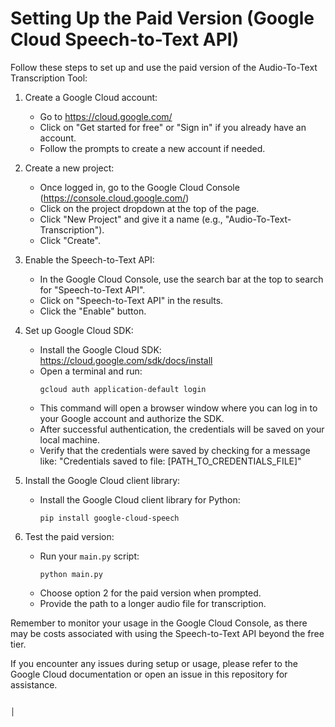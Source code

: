 # Setting Up the Paid Version (Google Cloud Speech-to-Text API)

Follow these steps to set up and use the paid version of the Audio-To-Text Transcription Tool:

1. Create a Google Cloud account:
   - Go to https://cloud.google.com/
   - Click on "Get started for free" or "Sign in" if you already have an account.
   - Follow the prompts to create a new account if needed.

2. Create a new project:
   - Once logged in, go to the Google Cloud Console (https://console.cloud.google.com/)
   - Click on the project dropdown at the top of the page.
   - Click "New Project" and give it a name (e.g., "Audio-To-Text-Transcription").
   - Click "Create".

3. Enable the Speech-to-Text API:
   - In the Google Cloud Console, use the search bar at the top to search for "Speech-to-Text API".
   - Click on "Speech-to-Text API" in the results.
   - Click the "Enable" button.

4. Set up Google Cloud SDK:
   - Install the Google Cloud SDK: https://cloud.google.com/sdk/docs/install
   - Open a terminal and run:
     ```
     gcloud auth application-default login
     ```
   - This command will open a browser window where you can log in to your Google account and authorize the SDK.
   - After successful authentication, the credentials will be saved on your local machine.
   - Verify that the credentials were saved by checking for a message like:
     "Credentials saved to file: [PATH_TO_CREDENTIALS_FILE]"

5. Install the Google Cloud client library:
   - Install the Google Cloud client library for Python:
     ```
     pip install google-cloud-speech
     ```

6. Test the paid version:
   - Run your `main.py` script:
     ```
     python main.py
     ```
   - Choose option 2 for the paid version when prompted.
   - Provide the path to a longer audio file for transcription.

Remember to monitor your usage in the Google Cloud Console, as there may be costs associated with using the Speech-to-Text API beyond the free tier.

If you encounter any issues during setup or usage, please refer to the Google Cloud documentation or open an issue in this repository for assistance.




                                                                                                                                                 │

